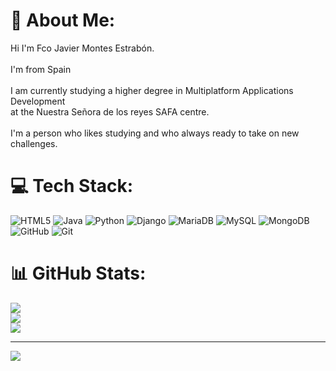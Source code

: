 # 💫 About Me:
Hi I'm Fco Javier Montes Estrabón.<br><br>I'm from Spain<br><br>I am currently studying a higher degree in Multiplatform Applications Development<br>at the Nuestra Señora de los reyes SAFA centre.<br><br>I'm a person who likes studying and who always ready to take on new challenges.<br>


# 💻 Tech Stack:
![HTML5](https://img.shields.io/badge/html5-%23E34F26.svg?style=for-the-badge&logo=html5&logoColor=white) ![Java](https://img.shields.io/badge/java-%23ED8B00.svg?style=for-the-badge&logo=openjdk&logoColor=white) ![Python](https://img.shields.io/badge/python-3670A0?style=for-the-badge&logo=python&logoColor=ffdd54) ![Django](https://img.shields.io/badge/django-%23092E20.svg?style=for-the-badge&logo=django&logoColor=white) ![MariaDB](https://img.shields.io/badge/MariaDB-003545?style=for-the-badge&logo=mariadb&logoColor=white) ![MySQL](https://img.shields.io/badge/mysql-4479A1.svg?style=for-the-badge&logo=mysql&logoColor=white) ![MongoDB](https://img.shields.io/badge/MongoDB-%234ea94b.svg?style=for-the-badge&logo=mongodb&logoColor=white) ![GitHub](https://img.shields.io/badge/github-%23121011.svg?style=for-the-badge&logo=github&logoColor=white) ![Git](https://img.shields.io/badge/git-%23F05033.svg?style=for-the-badge&logo=git&logoColor=white)
# 📊 GitHub Stats:
![](https://github-readme-stats.vercel.app/api?username=tobi1584&theme=dark&hide_border=false&include_all_commits=false&count_private=false)<br/>
![](https://github-readme-streak-stats.herokuapp.com/?user=tobi1584&theme=dark&hide_border=false)<br/>
![](https://github-readme-stats.vercel.app/api/top-langs/?username=tobi1584&theme=dark&hide_border=false&include_all_commits=false&count_private=false&layout=compact)

---
[![](https://visitcount.itsvg.in/api?id=tobi1584&icon=0&color=0)](https://visitcount.itsvg.in)

<!-- Proudly created with GPRM ( https://gprm.itsvg.in ) -->
